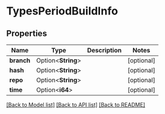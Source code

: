 # TypesPeriodBuildInfo

## Properties

Name | Type | Description | Notes
------------ | ------------- | ------------- | -------------
**branch** | Option<**String**> |  | [optional]
**hash** | Option<**String**> |  | [optional]
**repo** | Option<**String**> |  | [optional]
**time** | Option<**i64**> |  | [optional]

[[Back to Model list]](../README.md#documentation-for-models) [[Back to API list]](../README.md#documentation-for-api-endpoints) [[Back to README]](../README.md)


